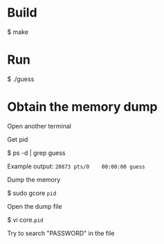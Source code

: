 # Build
$ make

# Run
$ ./guess

# Obtain the memory dump
Open another terminal

Get pid

$ ps -d | grep guess

Example output: `20873 pts/0    00:00:00 guess`

Dump the memory

$ sudo gcore `pid`

Open the dump file

$ vi core.`pid`

Try to search "PASSWORD" in the file

